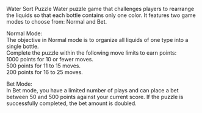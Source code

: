 Water Sort Puzzle Water puzzle game that challenges players to rearrange the liquids 
so that each bottle contains only one color. It features two game modes to choose from: Normal and Bet.

Normal Mode:<br>
The objective in Normal mode is to organize all liquids of one type into a single bottle. <br>
Complete the puzzle within the following move limits to earn points:<br>
1000 points for 10 or fewer moves.<br>
500 points for 11 to 15 moves.<br>
200 points for 16 to 25 moves.<br>

Bet Mode:<br>
In Bet mode, you have a limited number of plays and can place a bet between 50 and 500 points against your current score.
If the puzzle is successfully completed, the bet amount is doubled.
